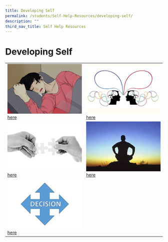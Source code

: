 ```yaml
---
title: Developing Self
permalink: /students/Self-Help-Resources/developing-self/
description: ""
third_nav_title: Self Help Resources
---
```

# Developing Self

|   |   |
|---|---|
| ![](/images/Our%20BBSS%20Experience/BBSS%20Student%20Wellbeing/Student/Developing%20self/Sleep_Hygiene.jpg) <a href="" target="_blank">here</a> | ![](/images/Our%20BBSS%20Experience/BBSS%20Student%20Wellbeing/Student/Developing%20self/Learning_About_Communication.jpg) <a href="" target="_blank">here</a> |
| ![](/images/Our%20BBSS%20Experience/BBSS%20Student%20Wellbeing/Student/Developing%20self/Ways_To_Personal_Wellbeing.jpg) <a href="" target="_blank">here</a> | ![](/images/Our%20BBSS%20Experience/BBSS%20Student%20Wellbeing/Student/Developing%20self/Mindfulness.jpg) <a href="" target="_blank">here</a> |
|  ![](/images/Our%20BBSS%20Experience/BBSS%20Student%20Wellbeing/Student/Developing%20self/Decision_Making.jpg) <a href="" target="_blank">here</a> |   |